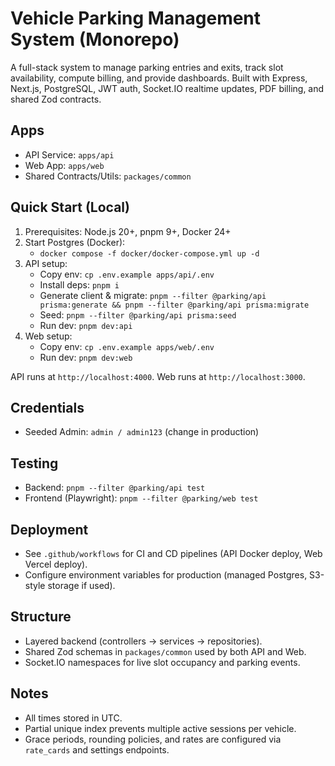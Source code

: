 # Vehicle Parking Management System (Monorepo)

A full-stack system to manage parking entries and exits, track slot availability, compute billing, and provide dashboards. Built with Express, Next.js, PostgreSQL, JWT auth, Socket.IO realtime updates, PDF billing, and shared Zod contracts.

## Apps
- API Service: `apps/api`
- Web App: `apps/web`
- Shared Contracts/Utils: `packages/common`

## Quick Start (Local)
1. Prerequisites: Node.js 20+, pnpm 9+, Docker 24+
2. Start Postgres (Docker):
   - `docker compose -f docker/docker-compose.yml up -d`
3. API setup:
   - Copy env: `cp .env.example apps/api/.env`
   - Install deps: `pnpm i`
   - Generate client & migrate: `pnpm --filter @parking/api prisma:generate && pnpm --filter @parking/api prisma:migrate`
   - Seed: `pnpm --filter @parking/api prisma:seed`
   - Run dev: `pnpm dev:api`
4. Web setup:
   - Copy env: `cp .env.example apps/web/.env`
   - Run dev: `pnpm dev:web`

API runs at `http://localhost:4000`. Web runs at `http://localhost:3000`.

## Credentials
- Seeded Admin: `admin / admin123` (change in production)

## Testing
- Backend: `pnpm --filter @parking/api test`
- Frontend (Playwright): `pnpm --filter @parking/web test`

## Deployment
- See `.github/workflows` for CI and CD pipelines (API Docker deploy, Web Vercel deploy).
- Configure environment variables for production (managed Postgres, S3-style storage if used).

## Structure
- Layered backend (controllers → services → repositories).
- Shared Zod schemas in `packages/common` used by both API and Web.
- Socket.IO namespaces for live slot occupancy and parking events.

## Notes
- All times stored in UTC.
- Partial unique index prevents multiple active sessions per vehicle.
- Grace periods, rounding policies, and rates are configured via `rate_cards` and settings endpoints.
